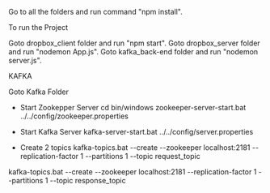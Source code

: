 Go to all the folders and run command "npm install".

To run the Project

Goto dropbox_client folder and run "npm start".
Goto dropbox_server folder and run "nodemon App.js".
Goto kafka_back-end folder and run "nodemon server.js".

KAFKA

Goto Kafka Folder
* Start Zookepper Server 
cd bin/windows 
zookeeper-server-start.bat ../../config/zookeeper.properties

* Start Kafka Server 
kafka-server-start.bat ../../config/server.properties

* Create 2 topics 
kafka-topics.bat --create --zookeeper localhost:2181 --replication-factor 1 --partitions 1 --topic request_topic

kafka-topics.bat --create --zookeeper localhost:2181 --replication-factor 1 --partitions 1 --topic response_topic